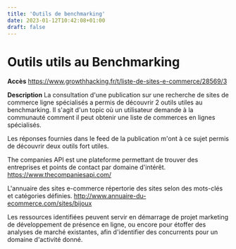 ```yaml
---
title: 'Outils de benchmarking'
date: 2023-01-12T10:42:08+01:00
draft: false
---
```


# Outils utils au Benchmarking

**Accès**
https://www.growthhacking.fr/t/liste-de-sites-e-commerce/28569/3

**Description**
La consultation d'une publication sur une recherche de sites de commerce ligne spécialisés a permis de découvrir 2 outils utiles au benchmarking. Il s'agit d'un topic où un utilisateur demande à la communauté comment il peut obtenir une liste de commerces en lignes spécialisés.

Les réponses fournies dans le feed de la publication m'ont à ce sujet permis de découvrir deux outils fort utiles.

The companies API est une plateforme permettant de trouver des entreprises et points de contact par domaine d'intérêt.
https://www.thecompaniesapi.com/

L'annuaire des sites e-commerce répertorie des sites selon des mots-clés et catégories définies.
http://www.annuaire-du-ecommerce.com/sites/bijoux

Les ressources identifiées peuvent servir en démarrage de projet marketing de développement de présence en ligne, ou encore pour étoffer des analyses de marché existantes, afin d'identifier des concurrents pour un domaine d'activité donné.
